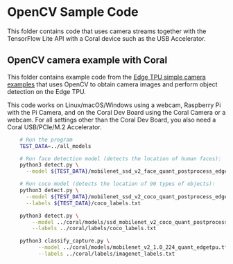 # OpenCV Sample Code

This folder contains code that uses camera streams together with the TensorFlow Lite API with a Coral device such as the USB Accelerator.

## OpenCV camera example with Coral

This folder contains example code from the [Edge TPU simple camera examples](https://github.com/google-coral/examples-camera) that uses OpenCV to obtain camera images and perform object detection on the Edge TPU.

This code works on Linux/macOS/Windows using a webcam, Raspberry Pi with the Pi Camera, and on the Coral Dev Board using the Coral Camera or a webcam. For all settings other than the Coral Dev Board, you also need a Coral USB/PCIe/M.2 Accelerator.

```bash
    # Run the program
    TEST_DATA=../all_models

    # Run face detection model (detects the location of human faces):
    python3 detect.py \
      --model ${TEST_DATA}/mobilenet_ssd_v2_face_quant_postprocess_edgetpu.tflite

    # Run coco model (detects the location of 90 types of objects):
    python3 detect.py \
      --model ${TEST_DATA}/mobilenet_ssd_v2_coco_quant_postprocess_edgetpu.tflite \
      --labels ${TEST_DATA}/coco_labels.txt

    python3 detect.py \
        --model ../coral/models/ssd_mobilenet_v2_coco_quant_postprocess_edgetpu.tflite \
        --labels ../coral/labels/coco_labels.txt

    python3 classify_capture.py \
          --model ../coral/models/mobilenet_v2_1.0_224_quant_edgetpu.tflite \
          --labels ../coral/labels/imagenet_labels.txt
```
